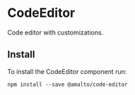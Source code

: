 # CodeEditor

Code editor with customizations.

## Install

To install the CodeEditor component run:

```terminal
npm install --save @amalto/code-editor
```
